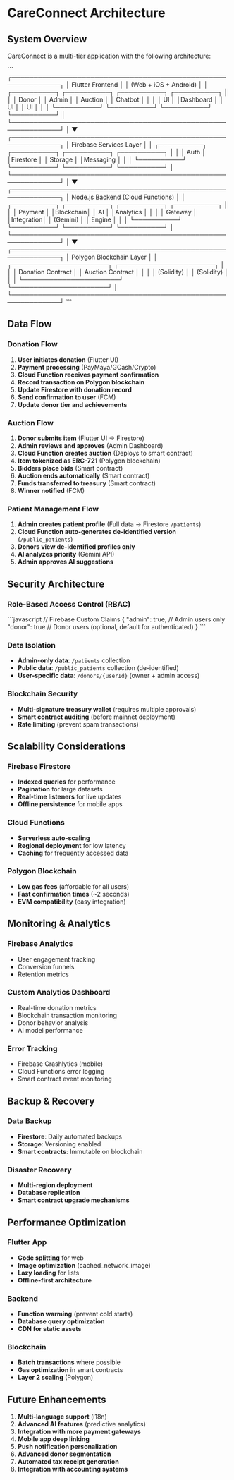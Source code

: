 # CareConnect Architecture

## System Overview

CareConnect is a multi-tier application with the following architecture:

\`\`\`
┌─────────────────────────────────────────────────────────────┐
│                     Flutter Frontend                         │
│              (Web + iOS + Android)                          │
│  ┌──────────┐  ┌──────────┐  ┌──────────┐  ┌──────────┐  │
│  │  Donor   │  │  Admin   │  │ Auction  │  │ Chatbot  │  │
│  │   UI     │  │Dashboard │  │   UI     │  │    UI    │  │
│  └──────────┘  └──────────┘  └──────────┘  └──────────┘  │
└─────────────────────────────────────────────────────────────┘
                            │
                            ▼
┌─────────────────────────────────────────────────────────────┐
│              Firebase Services Layer                         │
│  ┌──────────┐  ┌──────────┐  ┌──────────┐  ┌──────────┐  │
│  │   Auth   │  │Firestore │  │ Storage  │  │Messaging │  │
│  └──────────┘  └──────────┘  └──────────┘  └──────────┘  │
└─────────────────────────────────────────────────────────────┘
                            │
                            ▼
┌─────────────────────────────────────────────────────────────┐
│           Node.js Backend (Cloud Functions)                  │
│  ┌──────────┐  ┌──────────┐  ┌──────────┐  ┌──────────┐  │
│  │ Payment  │  │Blockchain│  │    AI    │  │Analytics │  │
│  │ Gateway  │  │Integration│  │ (Gemini) │  │  Engine  │  │
│  └──────────┘  └──────────┘  └──────────┘  └──────────┘  │
└─────────────────────────────────────────────────────────────┘
                            │
                            ▼
┌─────────────────────────────────────────────────────────────┐
│              Polygon Blockchain Layer                        │
│  ┌──────────────────────┐  ┌──────────────────────┐        │
│  │  Donation Contract   │  │   Auction Contract   │        │
│  │   (Solidity)         │  │    (Solidity)        │        │
│  └──────────────────────┘  └──────────────────────┘        │
└─────────────────────────────────────────────────────────────┘
\`\`\`

## Data Flow

### Donation Flow

1. **User initiates donation** (Flutter UI)
2. **Payment processing** (PayMaya/GCash/Crypto)
3. **Cloud Function receives payment confirmation**
4. **Record transaction on Polygon blockchain**
5. **Update Firestore with donation record**
6. **Send confirmation to user** (FCM)
7. **Update donor tier and achievements**

### Auction Flow

1. **Donor submits item** (Flutter UI → Firestore)
2. **Admin reviews and approves** (Admin Dashboard)
3. **Cloud Function creates auction** (Deploys to smart contract)
4. **Item tokenized as ERC-721** (Polygon blockchain)
5. **Bidders place bids** (Smart contract)
6. **Auction ends automatically** (Smart contract)
7. **Funds transferred to treasury** (Smart contract)
8. **Winner notified** (FCM)

### Patient Management Flow

1. **Admin creates patient profile** (Full data → Firestore `/patients`)
2. **Cloud Function auto-generates de-identified version** (`/public_patients`)
3. **Donors view de-identified profiles only**
4. **AI analyzes priority** (Gemini API)
5. **Admin approves AI suggestions**

## Security Architecture

### Role-Based Access Control (RBAC)

\`\`\`javascript
// Firebase Custom Claims
{
  "admin": true,  // Admin users only
  "donor": true   // Donor users (optional, default for authenticated)
}
\`\`\`

### Data Isolation

- **Admin-only data**: `/patients` collection
- **Public data**: `/public_patients` collection (de-identified)
- **User-specific data**: `/donors/{userId}` (owner + admin access)

### Blockchain Security

- **Multi-signature treasury wallet** (requires multiple approvals)
- **Smart contract auditing** (before mainnet deployment)
- **Rate limiting** (prevent spam transactions)

## Scalability Considerations

### Firebase Firestore

- **Indexed queries** for performance
- **Pagination** for large datasets
- **Real-time listeners** for live updates
- **Offline persistence** for mobile apps

### Cloud Functions

- **Serverless auto-scaling**
- **Regional deployment** for low latency
- **Caching** for frequently accessed data

### Polygon Blockchain

- **Low gas fees** (affordable for all users)
- **Fast confirmation times** (~2 seconds)
- **EVM compatibility** (easy integration)

## Monitoring & Analytics

### Firebase Analytics
- User engagement tracking
- Conversion funnels
- Retention metrics

### Custom Analytics Dashboard
- Real-time donation metrics
- Blockchain transaction monitoring
- Donor behavior analysis
- AI model performance

### Error Tracking
- Firebase Crashlytics (mobile)
- Cloud Functions error logging
- Smart contract event monitoring

## Backup & Recovery

### Data Backup
- **Firestore**: Daily automated backups
- **Storage**: Versioning enabled
- **Smart contracts**: Immutable on blockchain

### Disaster Recovery
- **Multi-region deployment**
- **Database replication**
- **Smart contract upgrade mechanisms**

## Performance Optimization

### Flutter App
- **Code splitting** for web
- **Image optimization** (cached_network_image)
- **Lazy loading** for lists
- **Offline-first architecture**

### Backend
- **Function warming** (prevent cold starts)
- **Database query optimization**
- **CDN for static assets**

### Blockchain
- **Batch transactions** where possible
- **Gas optimization** in smart contracts
- **Layer 2 scaling** (Polygon)

## Future Enhancements

1. **Multi-language support** (i18n)
2. **Advanced AI features** (predictive analytics)
3. **Integration with more payment gateways**
4. **Mobile app deep linking**
5. **Push notification personalization**
6. **Advanced donor segmentation**
7. **Automated tax receipt generation**
8. **Integration with accounting systems**
